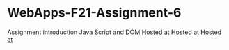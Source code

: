 # WebApps-F21-Assignment-6
Assignment introduction Java Script and DOM
[Hosted at](https://44-563-webapps-f21.github.io/webapps-f21-assignment-6-tejaswinichalla1812/Pass.html)
[Hosted at](https://44-563-webapps-f21.github.io/webapps-f21-assignment-6-tejaswinichalla1812/arithmetic.html)
[Hosted at](https://44-563-webapps-f21.github.io/webapps-f21-assignment-6-tejaswinichalla1812/car.html)